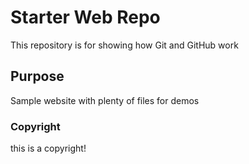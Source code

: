 # Starter Web Repo

This repository is for showing how Git and GitHub work

## Purpose

Sample website with plenty of files for demos

### Copyright
this is a copyright!